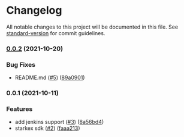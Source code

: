 # Changelog

All notable changes to this project will be documented in this file. See [standard-version](https://github.com/conventional-changelog/standard-version) for commit guidelines.

### [0.0.2](https://github.com/starkware-industries/starkex-clientlib-js/compare/v0.0.1...v0.0.2) (2021-10-20)


### Bug Fixes

* README.md ([#5](https://github.com/starkware-industries/starkex-clientlib-js/issues/5)) ([89a0901](https://github.com/starkware-industries/starkex-clientlib-js/commit/89a0901fd0f9bef8a810413d3b8cc292e5706e48))

### 0.0.1 (2021-10-11)

### Features

- add jenkins support ([#3](https://github.com/starkware-industries/starkex-clientlib-js/issues/3)) ([8a56bd4](https://github.com/starkware-industries/starkex-clientlib-js/commit/8a56bd46aa39163fd618c1935fe487cec1c90504))
- starkex sdk ([#2](https://github.com/starkware-industries/starkex-clientlib-js/issues/2)) ([faaa213](https://github.com/starkware-industries/starkex-clientlib-js/commit/faaa2138feae74599a344c60bd49df6fef122017))
